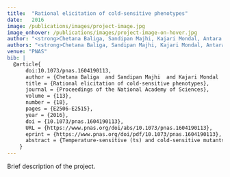 ```yaml
---
title:  "Rational elicitation of cold-sensitive phenotypes"
date:   2016
image: /publications/images/project-image.jpg
image_onhover: /publications/images/project-image-on-hover.jpg
author: "<strong>Chetana Baliga, Sandipan Majhi, Kajari Mondal, Antara Bhattacharjee, K. VijayRaghavan,and Raghavan Varadarajana</strong>"
authors: "<strong>Chetana Baliga, Sandipan Majhi, Kajari Mondal, Antara Bhattacharjee, K. VijayRaghavan,and Raghavan Varadarajana</strong>"
venue: "PNAS"
bib: |
  @article{
      doi:10.1073/pnas.1604190113,
      author = {Chetana Baliga  and Sandipan Majhi  and Kajari Mondal  and Antara Bhattacharjee  and K. VijayRaghavan  and Raghavan Varadarajan },
      title = {Rational elicitation of cold-sensitive phenotypes},
      journal = {Proceedings of the National Academy of Sciences},
      volume = {113},
      number = {18},
      pages = {E2506-E2515},
      year = {2016},
      doi = {10.1073/pnas.1604190113},
      URL = {https://www.pnas.org/doi/abs/10.1073/pnas.1604190113},
      eprint = {https://www.pnas.org/doi/pdf/10.1073/pnas.1604190113},
      abstract = {Temperature-sensitive (ts) and cold-sensitive mutants (cs) provide rapid and reversible means to lower the level of a specific gene product at any stage in the life cycle of an organism. cs mutants are rare, and the molecular determinants of cs phenotypes are poorly understood. We present and validate a method for the rational elicitation of cold-sensitive phenotypes that involves the design of partial loss-of-function mutants based solely on amino acid sequence, and the coupling of such mutants to a heat responsive promoter. This study provides insight into the molecular determinants of cold sensitivity. Such designed cs mutants provide insight into gene function and also can be coupled with ts mutants to order genes in a pathway. Cold-sensitive phenotypes have helped us understand macromolecular assembly and biological phenomena, yet few attempts have been made to understand the basis of cold sensitivity or to elicit it by design. We report a method for rational design of cold-sensitive phenotypes. The method involves generation of partial loss-of-function mutants, at either buried or functional sites, coupled with selective overexpression strategies. The only essential input is amino acid sequence, although available structural information can be used as well. The method has been used to elicit cold-sensitive mutants of a variety of proteins, both monomeric and dimeric, and in multiple organisms, namely Escherichia coli, Saccharomyces cerevisiae, and Drosophila melanogaster. This simple, yet effective technique of inducing cold sensitivity eliminates the need for complex mutations and provides a plausible molecular mechanism for eliciting cold-sensitive phenotypes.
    }
---
```

Brief description of the project.
